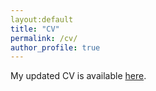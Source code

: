 ```yaml
---
layout:default
title: "CV"
permalink: /cv/
author_profile: true
---
```


My updated CV is available [here](/files/CV_Liu_Nov17.pdf).







